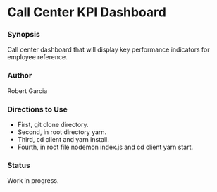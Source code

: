 # Call Center KPI Dashboard

### Synopsis
Call center dashboard that will display key performance indicators for employee reference.

### Author
Robert Garcia

### Directions to Use
* First, git clone directory.
* Second, in root directory yarn.
* Third, cd client and yarn install. 
* Fourth, in root file nodemon index.js and cd client yarn start.

### Status
Work in progress.

